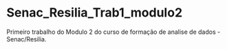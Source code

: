 # Senac_Resilia_Trab1_modulo2
Primeiro trabalho do Modulo 2 do curso de formação de analise de dados - Senac/Resilia.
